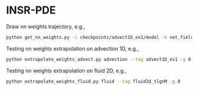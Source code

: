 # INSR-PDE

Draw nn weights trajectory, e.g.,
```bash
python get_nn_weights.py -i checkpoints/advect1D_ex1/model -k net_field -o nn_weights_advect1D
```

Testing nn weights extrapolation on advection 1D, e.g.,
```bash
python extrapolate_weights_advect.py advection --tag advect1D_ex1 -g 0
```

Testing nn weights extrapolation on fluid 2D, e.g.,
```bash
python extrapolate_weights_fluid.py fluid --tag fluid2d_tlgnM -g 0
```
